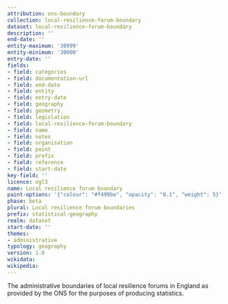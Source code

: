 ```yaml
---
attribution: ons-boundary
collection: local-resilience-forum-boundary
dataset: local-resilience-forum-boundary
description: ''
end-date: ''
entity-maximum: '30999'
entity-minimum: '30000'
entry-date: ''
fields:
- field: categories
- field: documentation-url
- field: end-date
- field: entity
- field: entry-date
- field: geography
- field: geometry
- field: legislation
- field: local-resilience-forum-boundary
- field: name
- field: notes
- field: organisation
- field: point
- field: prefix
- field: reference
- field: start-date
key-field: ''
licence: ogl3
name: Local resilience forum boundary
paint-options: '{"colour": "#f499be", "opacity": "0.1", "weight": 5}'
phase: beta
plural: Local resilience forum boundaries
prefix: statistical-geography
realm: dataset
start-date: ''
themes:
- administrative
typology: geography
version: 1.0
wikidata:
wikipedia: 
---
```


The administrative boundaries of local resilience forums in England as provided by the ONS for the purposes of producing statistics.
